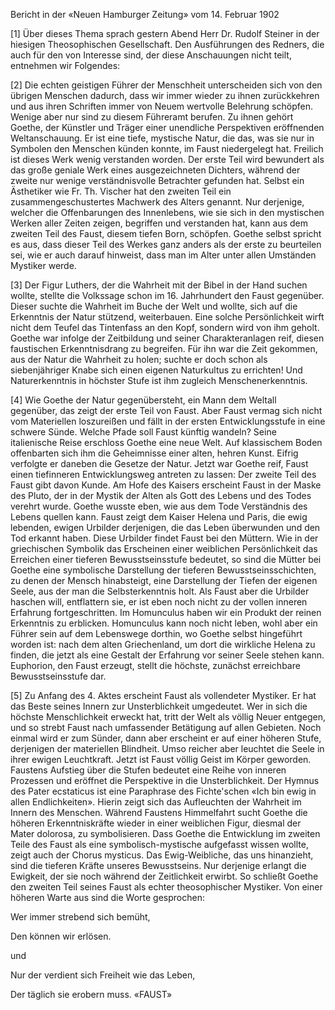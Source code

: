 Bericht in der «Neuen Hamburger Zeitung» vom 14. Februar 1902

[1] Über dieses Thema sprach gestern Abend Herr Dr. Rudolf Steiner in der hiesigen Theosophischen Gesellschaft. Den Ausführungen des Redners, die auch für den von Interesse sind, der diese Anschauungen nicht teilt, entnehmen wir Folgendes:

[2] Die echten geistigen Führer der Menschheit unterscheiden sich von den übrigen Menschen dadurch, dass wir immer wieder zu ihnen zurückkehren und aus ihren Schriften immer von Neuem wertvolle Belehrung schöpfen. Wenige aber nur sind zu diesem Führeramt berufen. Zu ihnen gehört Goethe, der Künstler und Träger einer unendliche Perspektiven eröffnenden Weltanschauung. Er ist eine tiefe, mystische Natur, die das, was sie nur in Symbolen den Menschen künden konnte, im Faust niedergelegt hat. Freilich ist dieses Werk wenig verstanden worden. Der erste Teil wird bewundert als das große geniale Werk eines ausgezeichneten Dichters, während der zweite nur wenige verständnisvolle Betrachter gefunden hat. Selbst ein Ästhetiker wie Fr. Th. Vischer hat den zweiten Teil ein zusammengeschustertes Machwerk des Alters genannt. Nur derjenige, welcher die Offenbarungen des Innenlebens, wie sie sich in den mystischen Werken aller Zeiten zeigen, begriffen und verstanden hat, kann aus dem zweiten Teil des Faust, diesem tiefen Born, schöpfen. Goethe selbst spricht es aus, dass dieser Teil des Werkes ganz anders als der erste zu beurteilen sei, wie er auch darauf hinweist, dass man im Alter unter allen Umständen Mystiker werde.

[3] Der Figur Luthers, der die Wahrheit mit der Bibel in der Hand suchen wollte, stellte die Volkssage schon im 16. Jahrhundert den Faust gegenüber. Dieser suchte die Wahrheit im Buche der Welt und wollte, sich auf die Erkenntnis der Natur stützend, weiterbauen. Eine solche Persönlichkeit wirft nicht dem Teufel das Tintenfass an den Kopf, sondern wird von ihm geholt. Goethe war infolge der Zeitbildung und seiner Charakteranlagen reif, diesen faustischen Erkenntnisdrang zu begreifen. Für ihn war die Zeit gekommen, aus der Natur die Wahrheit zu holen; suchte er doch schon als siebenjähriger Knabe sich einen eigenen Naturkultus zu errichten! Und Naturerkenntnis in höchster Stufe ist ihm zugleich Menschenerkenntnis.

[4] Wie Goethe der Natur gegenübersteht, ein Mann dem Weltall gegenüber, das zeigt der erste Teil von Faust. Aber Faust vermag sich nicht vom Materiellen loszureißen und fällt in der ersten Entwicklungsstufe in eine schwere Sünde. Welche Pfade soll Faust künftig wandeln? Seine italienische Reise erschloss Goethe eine neue Welt. Auf klassischem Boden offenbarten sich ihm die Geheimnisse einer alten, hehren Kunst. Eifrig verfolgte er daneben die Gesetze der Natur. Jetzt war Goethe reif, Faust einen tiefinneren Entwicklungsweg antreten zu lassen: Der zweite Teil des Faust gibt davon Kunde. Am Hofe des Kaisers erscheint Faust in der Maske des Pluto, der in der Mystik der Alten als Gott des Lebens und des Todes verehrt wurde. Goethe wusste eben, wie aus dem Tode Verständnis des Lebens quellen kann. Faust zeigt dem Kaiser Helena und Paris, die ewig lebenden, ewigen Urbilder derjenigen, die das Leben überwunden und den Tod erkannt haben. Diese Urbilder findet Faust bei den Müttern. Wie in der griechischen Symbolik das Erscheinen einer weiblichen Persönlichkeit das Erreichen einer tieferen Bewusstseinsstufe bedeutet, so sind die Mütter bei Goethe eine symbolische Darstellung der tieferen Bewusstseinsschichten, zu denen der Mensch hinabsteigt, eine Darstellung der Tiefen der eigenen Seele, aus der man die Selbsterkenntnis holt. Als Faust aber die Urbilder haschen will, entflattern sie, er ist eben noch nicht zu der vollen inneren Erfahrung fortgeschritten. Im Homunculus haben wir ein Produkt der reinen Erkenntnis zu erblicken. Homunculus kann noch nicht leben, wohl aber ein Führer sein auf dem Lebenswege dorthin, wo Goethe selbst hingeführt worden ist: nach dem alten Griechenland, um dort die wirkliche Helena zu finden, die jetzt als eine Gestalt der Erfahrung vor seiner Seele stehen kann. Euphorion, den Faust erzeugt, stellt die höchste, zunächst erreichbare Bewusstseinsstufe dar.

[5] Zu Anfang des 4. Aktes erscheint Faust als vollendeter Mystiker. Er hat das Beste seines Innern zur Unsterblichkeit umgedeutet. Wer in sich die höchste Menschlichkeit erweckt hat, tritt der Welt als völlig Neuer entgegen, und so strebt Faust nach umfassender Betätigung auf allen Gebieten. Noch einmal wird er zum Sünder, dann aber erscheint er auf einer höheren Stufe, derjenigen der materiellen Blindheit. Umso reicher aber leuchtet die Seele in ihrer ewigen Leuchtkraft. Jetzt ist Faust völlig Geist im Körper geworden. Faustens Aufstieg über die Stufen bedeutet eine Reihe von inneren Prozessen und eröffnet die Perspektive in die Unsterblichkeit. Der Hymnus des Pater ecstaticus ist eine Paraphrase des Fichte'schen «Ich bin ewig in allen Endlichkeiten». Hierin zeigt sich das Aufleuchten der Wahrheit im Innern des Menschen. Während Faustens Himmelfahrt sucht Goethe die höheren Erkenntniskräfte wieder in einer weiblichen Figur, diesmal der Mater dolorosa, zu symbolisieren. Dass Goethe die Entwicklung im zweiten Teile des Faust als eine symbolisch-mystische aufgefasst wissen wollte, zeigt auch der Chorus mysticus. Das Ewig-Weibliche, das uns hinanzieht, sind die tieferen Kräfte unseres Bewusstseins. Nur derjenige erlangt die Ewigkeit, der sie noch während der Zeitlichkeit erwirbt. So schließt Goethe den zweiten Teil seines Faust als echter theosophischer Mystiker. Von einer höheren Warte aus sind die Worte gesprochen:

Wer immer strebend sich bemüht, 

Den können wir erlösen.

und

Nur der verdient sich Freiheit wie das Leben, 

Der täglich sie erobern muss. «FAUST»